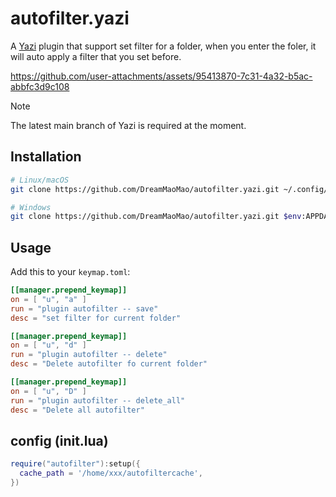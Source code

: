 # autofilter.yazi

A [Yazi](https://github.com/sxyazi/yazi) plugin that support set filter for a folder, when you enter the foler, it will auto apply a filter that you set before.


https://github.com/user-attachments/assets/95413870-7c31-4a32-b5ac-abbfc3d9c108




> [!NOTE]
> The latest main branch of Yazi is required at the moment.


## Installation

```sh
# Linux/macOS
git clone https://github.com/DreamMaoMao/autofilter.yazi.git ~/.config/yazi/plugins/autofilter.yazi

# Windows
git clone https://github.com/DreamMaoMao/autofilter.yazi.git $env:APPDATA\yazi\config\plugins\autofilter.yazi
```

## Usage

Add this to your `keymap.toml`:

```toml
[[manager.prepend_keymap]]
on = [ "u", "a" ]
run = "plugin autofilter -- save"
desc = "set filter for current folder"

[[manager.prepend_keymap]]
on = [ "u", "d" ]
run = "plugin autofilter -- delete"
desc = "Delete autofilter fo current folder"

[[manager.prepend_keymap]]
on = [ "u", "D" ]
run = "plugin autofilter -- delete_all"
desc = "Delete all autofilter"

```

## config (init.lua)
```lua
require("autofilter"):setup({
  cache_path = '/home/xxx/autofiltercache',
})
```
```
```
